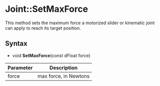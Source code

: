 # Joint::SetMaxForce

This method sets the maximum force a motorized slider or kinematic joint can apply to reach its target position.

## Syntax

- void **SetMaxForce**(const dFloat force)

| Parameter | Description |
|---|---|
| force | max force, in Newtons |
